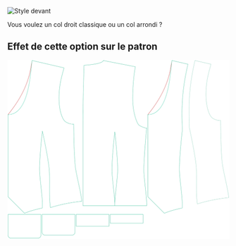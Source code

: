 ![Style devant](frontstyle.svg)

Vous voulez un col droit classique ou un col arrondi ?


## Effet de cette option sur le patron
![Cette image montre l'effet de cette option en superposant plusieurs variantes qui ont une valeur différente pour cette option](wahid_frontstyle_sample.svg "Effet de cette option sur le patron")